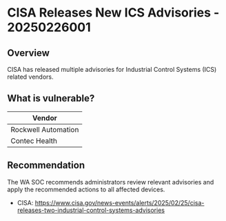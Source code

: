 # CISA Releases New ICS Advisories - 20250226001

## Overview

CISA has released multiple advisories for Industrial Control Systems (ICS) related vendors.

## What is vulnerable?

| Vendor              |
| ------------------- |
| Rockwell Automation |
| Contec Health       |

## Recommendation

The WA SOC recommends administrators review relevant advisories and apply the recommended actions to all affected devices.

- CISA: <https://www.cisa.gov/news-events/alerts/2025/02/25/cisa-releases-two-industrial-control-systems-advisories>
